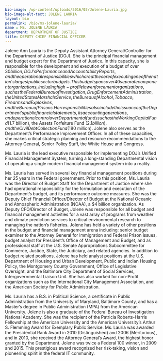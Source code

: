 ```yaml
---
bio-image: /wp-content/uploads/2016/02/Jolene-Lauria.jpg
bio-image-alt-text: JOLENE LAURIA
layout: bio
permalink: /bio/ms-jolene-lauria/
name : MS. JOLENE LAURIA
department: DEPARTMENT OF JUSTICE
title: DEPUTY CHIEF FINANCIAL OFFICER
---
```

 Jolene Ann Lauria is the Deputy Assistant Attorney General/Controller for the Department of Justice (DOJ). She is the principal financial management and budget expert for the Department of Justice. In this capacity, she is responsible for the development and execution of a budget of over $30 billion, DOJ’s Performance and Accountability Reports, and the operational responsibilities which are at the core of executing one of the nation’s largest public sector budgets. This budget spans over 40 separate component organizations, including high-profile law enforcement organizations, such as the Federal Bureau of Investigation, Drug Enforcement Administration, the United States Marshals Service, the Bureau of Alcohol, Tobacco, Firearms and Explosives, and the Bureau of Prisons. Her responsibilities also include the issuance of the Department’s public financial statements, its accounting operations, and operational control over Departmental funds such as the Working Capital Fund ($1.7 billion), the Assets Forfeiture Fund ($2.1 billion), and the Civil Debt Collection Fund ($180 million).  Jolene also serves as the Department’s Performance Improvement Officer.  In all of these capacities, she makes critical strategic planning and resource recommendations to the Attorney General, Senior Policy Staff, the White House and Congress.
             
   Ms. Lauria is the lead executive responsible for implementing DOJ’s Unified Financial Management System, turning a long-standing Departmental vision of operating a single modern financial management system into a reality.
             
   Ms. Lauria has served in several key financial management positions during her 25 years in the Federal government. Prior to this position, Ms. Lauria was the Director of Budget Staff for the Department of Justice where she had operational responsibility for the formulation and execution of the Department’s budget, and its performance outcome measures. She was the Deputy Chief Financial Officer/Director of Budget at the National Oceanic and Atmospheric Administration (NOAA), a $4 billion organization. As Deputy CFO/Director of Budget, Jolene was responsible for all budget and financial management activities for a vast array of programs from weather and climate prediction services to critical environmental research to managing the nation’s fisheries. Jolene has held a variety of other positions in the budget and financial management arena including: senior budget examiner to the Attorney General for Immigration and Federal Prison issues, budget analyst for President’s Office of Management and Budget, and as professional staff at the U.S. Senate Appropriations Subcommittee for Commerce, Justice, State, the Judiciary, and related agencies. In addition to budget related positions, Jolene has held analyst positions at the U.S. Department of Housing and Urban Development, Public and Indian Housing Policy, the Montgomery County Government, Office of Legislative Oversight, and the Baltimore City Department of Social Services, Intergovernmental Liaison Unit. She has also worked for non-Profit organizations such as the International City Management Association, and the American Society for Public Administration.
             
   Ms. Lauria has a B.S. in Political Science, a certificate in Public Administration from the University of Maryland, Baltimore County, and has a Master’s degree in Public Administration (MPA) from the American University. Jolene is also a graduate of the Federal Bureau of Investigation National Academy.  She was the recipient of the Patricia Roberts-Harris Fellowship at the American University and the American University’s Arthur S. Flemming Award for Exemplary Public Service.  Ms. Lauria was awarded the Presidential Rank Award in 2010 (Distinguished) and 2006 (Meritorious), and in 2010, she received the Attorney General’s Award, the highest honor granted by the Department. Jolene was twice a Federal 100 winner, in 2009 and 2015. This prestigious award recognized her risk-taking, vision and pioneering spirit in the federal IT community.

